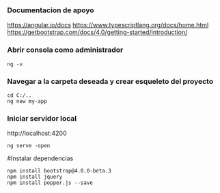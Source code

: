 ### Documentacion de apoyo
https://angular.io/docs
https://www.typescriptlang.org/docs/home.html
https://getbootstrap.com/docs/4.0/getting-started/introduction/

### Abrir consola como administrador
```
ng -v
```

### Navegar a la carpeta deseada y crear esqueleto del proyecto

```
cd C:/..
ng new my-app
```

### Iniciar servidor local
http://localhost:4200
```
ng serve -open
```

#Instalar dependencias
```
npm install bootstrap@4.0.0-beta.3
npm install jquery
npm install popper.js --save
```
